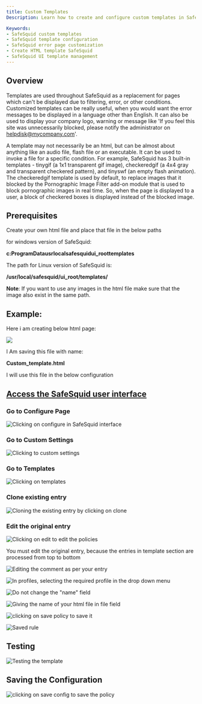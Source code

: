 ```yaml
---
title: Custom Templates  
Description: Learn how to create and configure custom templates in SafeSquid to personalize error messages, display company branding, or replace blocked content with dynamic responses using HTML, images, or executable files.

Keywords:
- SafeSquid custom templates  
- SafeSquid template configuration  
- SafeSquid error page customization  
- Create HTML template SafeSquid  
- SafeSquid UI template management  
---
```


## Overview

Templates are used throughout SafeSquid as a replacement for pages which can't be displayed due to filtering, error, or other conditions. Customized templates can be really useful, when you would want the error messages to be displayed in a language other than English. It can also be used to display your company logo, warning or message like 'If you feel this site was unnecessarily blocked, please notify the administrator on helpdisk@mycompany.com'.

A template may not necessarily be an html, but can be almost about anything like an audio file, flash file or an executable. It can be used to invoke a file for a specific condition. For example, SafeSquid has 3 built-in templates - tinygif (a 1x1 transparent gif image), checkeredgif (a 4x4 gray and transparent checkered pattern), and tinyswf (an empty flash animation). The checkeredgif template is used by default, to replace images that it blocked by the Pornographic Image Filter add-on module that is used to block pornographic images in real time. So, when the page is displayed to a user, a block of checkered boxes is displayed instead of the blocked image.

## Prerequisites

Create your own html file and place that file in the below paths

for windows version of SafeSquid:

**c:ProgramDatausrlocalsafesquidui_roottemplates**

The path for Linux version of SafeSquid is:

**/usr/local/safesquid/ui_root/templates/**

**Note**: If you want to use any images in the html file make sure that the image also exist in the same path.

## Example:

Here i am creating below html page:

![](/img/How_To/Create_Custom_Templates/image1.webp)

I Am saving this file with name:

**Custom_template.html**

I will use this file in the below configuration

## [Access the SafeSquid user interface](/docs/08-SafeSquid%20Interface/Accessing%20the%20SafeSquid%20Interface.md)

### Go to Configure Page

![Clicking on configure in SafeSquid interface](/img/How_To/Create_Custom_Templates/image2.webp)

### Go to Custom Settings

![Clicking to custom settings](/img/How_To/Create_Custom_Templates/image3.webp)

### Go to Templates

![Clicking on templates ](/img/How_To/Create_Custom_Templates/image4.webp)

### Clone existing entry

![Cloning the existing entry by clicking on clone](/img/How_To/Create_Custom_Templates/image5.webp)

### Edit the original entry

![Clicking on edit to edit the policies](/img/How_To/Create_Custom_Templates/image6.webp)

You must edit the original entry, because the entries in template section are processed from top to bottom

![Editing the comment as per your entry](/img/How_To/Create_Custom_Templates/image7.webp)

![In profiles, selecting the required profile in the drop down menu](/img/How_To/Create_Custom_Templates/image8.webp)

![Do not change the "name" field](/img/How_To/Create_Custom_Templates/image9.webp)

![Giving the name of your html file in file field](/img/How_To/Create_Custom_Templates/image10.webp)

![clicking on save policy to save it](/img/How_To/Create_Custom_Templates/image11.webp)

![Saved rule](/img/How_To/Create_Custom_Templates/image12.webp)

## Testing

![Testing the template](/img/How_To/Create_Custom_Templates/image13.webp)

## Saving the Configuration 

![clicking on save config to save the policy](/img/How_To/Create_Custom_Templates/image14.webp)

